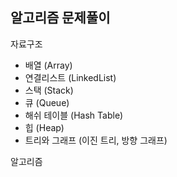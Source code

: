 ## 알고리즘 문제풀이
  
  
자료구조  
  - 배열 (Array)
  - 연결리스트 (LinkedList)  
  - 스택 (Stack)  
  - 큐 (Queue)  
  - 해쉬 테이블 (Hash Table)  
  - 힙 (Heap)  
  - 트리와 그래프 (이진 트리, 방향 그래프)  
    
알고리즘
